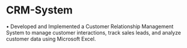 # CRM-System
•   Developed and Implemented a Customer Relationship Management System to manage customer  interactions, track sales leads, and analyze customer data using Microsoft Excel.
